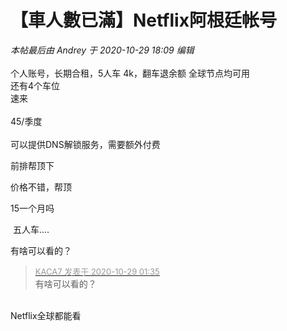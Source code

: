 # 【車人數已滿】Netflix阿根廷帐号


<i class="pstatus"> 本帖最后由 Andrey 于 2020-10-29 18:09 编辑 </i><br />
<br />
个人账号，长期合租，5人车 4k，翻车退余额 全球节点均可用<br />
还有4个车位<br />
速来<br />
<br />
45/季度<br />
<br />
可以提供DNS解锁服务，需要额外付费<br />


前排帮顶下 

价格不错，帮顶

15一个月吗<img id="aimg_aK022" onclick="zoom(this, this.src, 0, 0, 0)" class="zoom" src="https://cdn.jsdelivr.net/gh/hishis/forum-master/public/images/patch.gif" onmouseover="img_onmouseoverfunc(this)" onload="thumbImg(this)" border="0" alt="" />

<img src="static/image/smiley/yct/022.gif" smilieid="42" border="0" alt="" /> 五人车....

有啥可以看的？

<div class="quote"><blockquote><font size="2"><a href="https://www.hostloc.com/forum.php?mod=redirect&amp;goto=findpost&amp;pid=9367175&amp;ptid=759391" target="_blank"><font color="#999999">KACA7 发表于 2020-10-29 01:35</font></a></font><br />
有啥可以看的？</blockquote></div><br />
Netflix全球都能看
